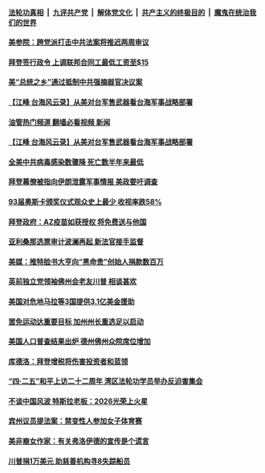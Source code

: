 ####  [法轮功真相](../../../../basic/blob/master/README.md?t=04280802) &nbsp;|&nbsp; [九评共产党](../../../../9ping.md/blob/master/README.md?t=04280802) &nbsp;|&nbsp; [解体党文化](../../../../jtdwh.md/blob/master/README.md?t=04280802)  &nbsp;|&nbsp; [共产主义的终极目的](../../../../gczydzjmd.md/blob/master/README.md?t=04280802) &nbsp;|&nbsp; [魔鬼在统治我们的世界](../../../../mgztzwmdsj.md/blob/master/README.md?t=04280802) 

#### [美参院：跨党派打击中共法案将推迟两周审议](../pages/soh6/499505.md?t=04280802) 
#### [拜登签行政令 上调联邦合同工最低工资至$15](../pages/soh6/499481.md?t=04280802) 
#### [美“总统之乡”通过抵制中共强摘器官决议案](../pages/soh6/499475.md?t=04280802) 
#### [【江峰 台海风云录】从美对台军售武器看台海军事战略部署](../pages/soh6/499484.md?t=04280802) 
#### [油管热门频道 翻墙必看视频 新闻](http://165.227.50.49:81/youtube.html)
#### [【江峰 台海风云录】从美对台军售武器看台海军事战略部署](../pages/soh6/499484.md?t=04280802) 
#### [全美中共病毒感染数骤降 死亡数半年来最低](../pages/soh6/499445.md?t=04280802) 
#### [拜登幕僚被指向伊朗泄露军事情报 美政要吁调查](../pages/soh6/499460.md?t=04280802) 
#### [93届奥斯卡颁奖仪式观众史上最少 收视率跌58% ](../pages/soh6/499340.md?t=04280802) 
#### [拜登政府：AZ疫苗如获授权 将免费送与他国](../pages/soh6/499439.md?t=04280802) 
#### [亚利桑那选票审计波澜再起 新法官接手监督](../pages/soh6/499394.md?t=04280802) 
#### [美媒：推特脸书大亨向“黑命贵”创始人捐款数百万](../pages/soh6/499397.md?t=04280802) 
#### [英前独立党领袖佛州会老友川普 相谈甚欢](../pages/soh6/499268.md?t=04280802) 
#### [美国对危地马拉等3国提供3.1亿美金援助](../pages/soh6/499250.md?t=04280802) 
#### [罢免运动达重要目标 加州州长重选足以启动](../pages/soh6/499256.md?t=04280802) 
#### [美国人口普查结果出炉 德州佛州众院席位增加](../pages/soh6/499226.md?t=04280802) 
#### [库德洛：拜登增税将伤害投资者和蓝领](../pages/soh6/499166.md?t=04280802) 
#### [“四·二五”和平上访二十二周年 湾区法轮功学员举办反迫害集会](../pages/soh6/499163.md?t=04280802) 
#### [不谈中国风波 特斯拉老板：2026光荣上火星](../pages/soh6/499118.md?t=04280802) 
#### [宾州议员提法案：禁变性人参加女子体育赛 ](../pages/soh6/499115.md?t=04280802) 
#### [美非裔女作家：有关弗洛伊德的宣传是个谎言](../pages/soh6/499121.md?t=04280802) 
#### [川普捐1万美元 助慈善机构寻8失踪船员](../pages/soh6/499085.md?t=04280802) 
<img src='http://gfw-breaker.win/goodnews/indexes/soh6.md' width='0px' height='0px'/>
